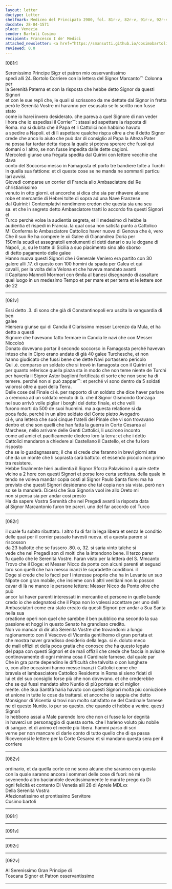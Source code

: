 ```yaml
---
layout: letter
doctype: Letter
shelfmark: Mediceo del Principato 2980, fol. 81r-v, 82r-v, 91r-v, 92r-v
docdate: 28-04-1571
place: Venezia
sender: Bartoli Cosimo
recipient: Francesco I de' Medici
attached_newsletter: <a href="https://smansutti.github.io/cosimobartoli/texts/3081_018/">3081_018</a>
reviewed: 0.0
---
```


[081r]  
  
  
Serenissimo Principe Sig:r et patron mio osservantissimo  
spedì alli 24. Bortolo Corriere con la lettera del Signor Marcanto⁀ Colonna per  
la Serenità Paterna et con la risposta che hebbe detto Signor da questi Signori  
et con le sue repli che, le quali si scrissono da me dettate dal Signor in fretta  
però le Serenità Vostre mi haranno per escusato se lo scritto non fusse stato  
come io harei invero desiderato. che pareva a quel Signore di non veder  
l hora che io espedissi il Corrier⁀: stassi ad aspettare la risposta di  
Roma. ma si dubita che il Papa et li Cattolici non habbino havuto  
a spedire a Napoli. et di lì aspettare qualche risp:a oltre a che il detto Signor  
crede che anco lo aiuto che può dar di consiglio al Papa la Alteza Pater  
na possa far tardar detta risp:a la quale si poteva sperare che fussi qui  
domani o l altro, se non fusse impedita dalle dette cagioni.  
Mercoledi giunse una fregata spedita dal Quirini con lettere vecchie che dava  
conto del Soccorso messo in Famagosta et porto tre bandiere tolte a Turchi  
in quella sua fattione: et di queste cose se ne manda ne sommarii particu  
lari avvisi.  
Giovedì comparse un corrier di Francia allo Ambasciatore del Re christianissimo  
venuto in otto giorni. et ancorche si dica che sia per rihavere alcune  
robe et mercantie di Hebrei tolte di sopra ad una Nave Franzese  
dal Quirini: i Contemplativi nondimeno credon che questa sia una scu  
sa. et che in segreto detto Ambasciatore tratti lo accordo fra questi Signori el  
Turco perchè volse la audientia segreta, et il medesimo dì hebbe la  
audientia et rispedi in Francia. la qual cosa non satisfa punto a Cattolico  
Mi Conferma lo Ambasciatore Cattolico haver nuova di Genova che è, vero  
Che il suo Re ha compere le xii Galee di Gianandrea Doria per  
150mila scudi et assegnatoli emolumenti di detti danari o su le dogane di  
Napoli, ,o, su le tratte di Sicilia a suo piacimento sino allo sborso  
di detto pagamento delle galee  
Hanno nuova questi Signori che i Generale Veniero era partito con 30  
galere alli .17. di questo con 100 homini da spada per Galea et qui  
cavalli, per la volta della Velona et che haveva mandato avanti  
il Capitano Mannoli Mormori con 6mila al banesi disegnando di assaltare  
quel luogo in un medesimo Tempo et per mare et per terra et le lettere son de 22  
  
---  

[081v]  
  
  
Essi detto .3. dì sono che già di Constantinopoli era uscita la vanguardia di ben  
galee  
Hiersera giunse qui di Candia il Clarissimo messer Lorenzo da Mula, et ha detto a questi  
Signore che havevano fatto fermare in Candia le navi che con Messer Niccoloò  
Donato dovevano portar il secondo soccorso in Famagosta perché havevan  
inteso che in Cipro erano andate di già 40 galee Turchesche, et non  
hanno giudicato che fussi bene che dette Navi portassero pericolo  
Qui .è. comparso un soldato che si trovò in famagosta con il Quirini et  
per quanto referisce quella piaza sta in modo che non teme niente de Turchi  
per haverla il Signor Astor baglioni fortificata di sorte che non sene ha di  
temere. perché non si può zappar⁀: et perché vi sono dentro da 5 soldati  
valorosi oltre a quei della Terra.  
Delle cose del Finale ci è. per rapporto di un soldato che dice haver parlare  
a cremona ad un soldato venuto di là. che il Signor Gismondo Gonzaga  
nel suo arrivò volle pigliar i borghi del detto finale, et che velli  
furono morti da 500 de suoi huomini. ma a questa relatione si da  
poca fede. perché in un altro soldato del Conte pietro Avogadro  
ci è, una lettera che suoi cinque fratelli del Pinale che vi son trovavano  
dentro et che son quelli che han fatta la guerra in Corte Cesarea al  
Marchese, nello arrivare delle Genti Cattolici, li uscirono inconto  
come ad amici et pacificamente diedero loro la terra: et che i detto  
Cattolici mandaron a chiedere al Castellano il Castello, et che fu loro risposto  
che se lo guadagnassero; il che si crede che faranno in brevi giorni atte  
che da un monte che li soprasta sarà battuto. et essendo piccolo non primo  
tra resistere.  
Hebbe finalmente hieri audientia il Signor Sforza Palavisino il quale stette  
vicino a 2 hore con questi Signori et porse loro certa scrittura. della quale in  
tendo ne voleva mandar copia costì al Signor Paulo Santa fiore: ma ha  
previsto che questi Signori desiderano che tal copia non sia vista. però non  
so se la manderà. Dicesi che Sua Signoria vuol ire allo Oreto mi  
non si pensa sia per andar così presto  
Ha da sapere Vostra Serenità che nel Pregadi avanti la risposta data  
al Signor Marcantonio furon tre pareri. uno del far accordo col Turco  
  
---  

[082r]  
  
  
il quale fu subito ributtato. l altro fu di far la lega libera et senza le conditio  
delle quai per il corrier passato havesti nuova. et a questa parere si riscosson  
da 23 ballotte che se fussero .80. o, 32. si saria vinto talche si  
vede che nel Pregadi son di molti che la intendono bene. Il terzo parer  
fu quello che le Serenità Vostre. haran visto per la lettera del S. Mmcanto  
Trovo che il Doge: et Messer Nicco da ponte con alcuni parenti et seguaci  
loro son quelli che han messo inanzi le sopradette conditioni. il  
Doge si crede che lo facci per l interesse proprio che ha in Levante un suo  
Nipote con gran mobile, che insieme con li altri venitiani non lo posson  
cavar di là ne manco le persone lettere: Messer Nicco da Ponte oltre che può  
ancor lui haver parenti interessati in mercantie et persone in quelle bande  
credo io che sdegnatosi che il Papa non lo volessi accettare per uno delli  
Ambasciatori come era stato creato da questi Signori per andar a Sua Santa nella sua  
creatione operi non quel che sarebbe il ben pubblico ma secondo la sua  
passione et hoggi in questo Senato ha grandisso credito.  
Non vo mancar di dir alla Serenità Vostre che trovandomi a lungo  
ragionamento con il Vescovo di Vicentia gentilhomo di gran portata et  
che mostra haver grandisso desiderio della lega. si è. doluto meco  
de mali offizii et della poca gratia che conosce che ha questo legato  
del papa con questi Signori et de mali offizii che crede che faccia in avisare  
continovamente di ogni minima cosa il Cardinale farnese. dal quale par  
Che in gra parte dependino le difficultà che talvolta o con lungheze  
o, con altre occasioni hanno messe inanzi i Cattolici come che  
bravela et lambasciatore Cattolico Residente in Roma si sieno fidati di  
lui et del suo consiglio forse più che non dovevano. et che crederebbe  
che se qui fussi mandato altro Nuntio di più portata et di miglior  
mente. che Sua Santità haria havuto con questi Signori molta più coniuzione  
et unione in tutte le cose da trattarsi. et ancorche io sappia che detto  
Monsignor di Vicentia si trovi non molto satisfatto ne del Cardinale farnese  
ne di questo Nuntio. io pur so questo. che quando ci hebbe a venire. questi Signori  
lo hebbono assai a Male parendo loro che non ci fusse la lor degnità  
in haverci un personaggio di questa sorte. che l harieno voluto piu nobile  
di sangue. et di animo et mente più libera. hammi parso di scri  
verne per non mancare di darle conto di tutto quello che di qa passa  
Riceveronsi le lettere per la Corte Cesarea et si mandano questa sera per il corriere  
  
---  

[082v]  
  
  
ordinario, et da quella corte ce ne sono alcune che saranno con questa  
con la quale saranno ancora i sommari delle cose di fuori: né mi  
sovenendo altro baciandole devotissimamente le mani le prego da Di  
ogni felicità et contento Di Venetia alli 28 di Aprele MDLxx  
Della Serenità Vostra  
Afezionatissimo et prontissimo Servitore  
Cosimo bartoli  
  
---  

[091r]  
  
  
  
---  

[091v]  
  
  
  
---  

[092r]  
  
  
  
---  

[092v]  
  
  
Al Serenissimo Gran Principe di  
Toscana Signor et Patron osservantissimo  
  
---  

